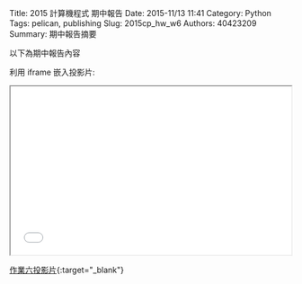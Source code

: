 Title: 2015 計算機程式 期中報告
Date: 2015-11/13 11:41
Category: Python
Tags: pelican, publishing
Slug: 2015cp_hw_w6
Authors: 40423209
Summary: 期中報告摘要

以下為期中報告內容

利用 iframe 嵌入投影片:

<iframe src="40423209_cp_w6_p.html" width="500" height="300"></iframe>

[作業六投影片](40423213_cp_w6_p.html){:target="_blank"}
